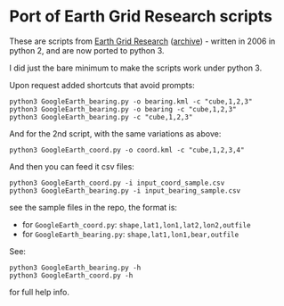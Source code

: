# Port of Earth Grid Research scripts

These are scripts from [Earth Grid Research](https://montalk.net/science/115/earth-grid-research) ([archive](https://web.archive.org/web/20200921223946/https://montalk.net/science/115/earth-grid-research)) - written in 2006 in python 2, and are now ported to python 3.

I did just the bare minimum to make the scripts work under python 3.

Upon request added shortcuts that avoid prompts:

```
python3 GoogleEarth_bearing.py -o bearing.kml -c "cube,1,2,3"
python3 GoogleEarth_bearing.py -o bearing -c "cube,1,2,3"
python3 GoogleEarth_bearing.py -c "cube,1,2,3"
```

And for the 2nd script, with the same variations as above:
```
python3 GoogleEarth_coord.py -o coord.kml -c "cube,1,2,3,4"
```

And then you can feed it csv files:

```
python3 GoogleEarth_coord.py -i input_coord_sample.csv
python3 GoogleEarth_bearing.py -i input_bearing_sample.csv
```
see the sample files in the repo, the format is:

* for `GoogleEarth_coord.py`: `shape,lat1,lon1,lat2,lon2,outfile`
* for `GoogleEarth_bearing.py`: `shape,lat1,lon1,bear,outfile`

See:

```
python3 GoogleEarth_bearing.py -h
python3 GoogleEarth_coord.py -h
```
for full help info.


